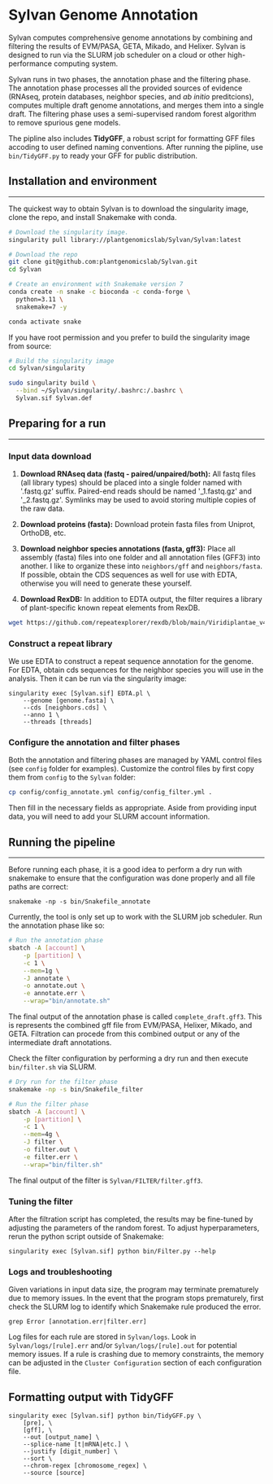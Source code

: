 # Sylvan Genome Annotation

Sylvan computes comprehensive genome annotations by combining and filtering the results of EVM/PASA, GETA, Mikado, and Helixer. 
Sylvan is designed to run via the SLURM job scheduler on a cloud or other high-performance computing system.

Sylvan runs in two phases, the annotation phase and the filtering phase. 
The annotation phase processes all the provided sources of evidence (RNAseq, protein databases, neighbor species, and *ab initio* preditcions), computes multiple draft genome annotations, and merges them into a single draft. 
The filtering phase uses a semi-supervised random forest algorithm to remove spurious gene models.

The pipline also includes **TidyGFF**, a robust script for formatting GFF files accoding to user defined naming conventions.
After running the pipline, use ```bin/TidyGFF.py``` to ready your GFF for public distribution.

## Installation and environment
---------------
The quickest way to obtain Sylvan is to download the singularity image, clone the repo, and install Snakemake with conda.
```bash
# Download the singularity image.
singularity pull library://plantgenomicslab/Sylvan/Sylvan:latest

# Download the repo
git clone git@github.com:plantgenomicslab/Sylvan.git
cd Sylvan

# Create an environment with Snakemake version 7
conda create -n snake -c bioconda -c conda-forge \
  python=3.11 \
  snakemake=7 -y

conda activate snake
```
If you have root permission and you prefer to build the singularity image from source:
```bash
# Build the singularity image
cd Sylvan/singularity

sudo singularity build \
  --bind ~/Sylvan/singularity/.bashrc:/.bashrc \
  Sylvan.sif Sylvan.def
```

## Preparing for a run
-----------------

### Input data download
1. **Download RNAseq data (fastq - paired/unpaired/both):** 
All fastq files (all library types) should be placed into a single folder named with '.fastq.gz' suffix. Paired-end reads should be named '_1.fastq.gz' and '_2.fastq.gz'. Symlinks may be used to avoid storing multiple copies of the raw data. 

2. **Download proteins (fasta):**
Download protein fasta files from Uniprot, OrthoDB, etc.

3. **Download neighbor species annotations (fasta, gff3):** 
Place all assembly (fasta) files into one folder and all annotation files (GFF3) into another. I like to organize these into ```neighbors/gff``` and ```neighbors/fasta```. If possible, obtain the CDS sequences as well for use with EDTA, otherwise you will need to generate these yourself.

4. **Download RexDB:**
In addition to EDTA output, the filter requires a library of plant-specific known repeat elements from RexDB.
```bash
wget https://github.com/repeatexplorer/rexdb/blob/main/Viridiplantae_v4.0.fasta
```

### Construct a repeat library

We use EDTA to construct a repeat sequence annotation for the genome. For EDTA, obtain cds sequences for the neighbor species you will use in the analysis. Then it can be run via the singularity image:
```
singularity exec [Sylvan.sif] EDTA.pl \
	--genome [genome.fasta] \
	--cds [neighbors.cds] \
	--anno 1 \
	--threads [threads]
```

### Configure the annotation and filter phases
Both the annotation and filtering phases are managed by YAML control files (see ```config``` folder for examples). Customize the control files by first copy them from ```config``` to the ```Sylvan``` folder:
```bash
cp config/config_annotate.yml config/config_filter.yml .
```
Then fill in the necessary fields as appropriate. Aside from providing input data, you will need to add your SLURM account information.


## Running the pipeline
-----------------
Before running each phase, it is a good idea to perform a dry run with snakemake to ensure that the configuration was done properly and all file paths are correct:
```
snakemake -np -s bin/Snakefile_annotate
```

Currently, the tool is only set up to work with the SLURM job scheduler. Run the annotation phase like so:
```bash
# Run the annotation phase
sbatch -A [account] \
    -p [partition] \
    -c 1 \
    --mem=1g \
    -J annotate \
    -o annotate.out \
    -e annotate.err \
    --wrap="bin/annotate.sh"
```
The final output of the annotation phase is called ```complete_draft.gff3```. This is represents the combined gff file from EVM/PASA, Helixer, Mikado, and GETA. Filtration can procede from this combined output or any of the intermediate draft annotations.

Check the filter configuration by performing a dry run and then execute ```bin/filter.sh``` via SLURM.

```bash
# Dry run for the filter phase
snakemake -np -s bin/Snakefile_filter

# Run the filter phase
sbatch -A [account] \
    -p [partition] \
    -c 1 \
    --mem=4g \
    -J filter \
    -o filter.out \
    -e filter.err \
    --wrap="bin/filter.sh"
```

The final output of the filter is ```Sylvan/FILTER/filter.gff3```.

### Tuning the filter
After the filtration script has completed, the results may be fine-tuned by adjusting the parameters of the random forest. 
To adjust hyperparameters, rerun the python script outside of Snakemake:
```
singularity exec [Sylvan.sif] python bin/Filter.py --help
``` 

### Logs and troubleshooting 

Given variations in input data size, the program may terminate prematurely due to memory issues. In the event that the program stops prematurely, first check the SLURM log to identify which Snakemake rule produced the error.
```
grep Error [annotation.err|filter.err]
```
Log files for each rule are stored in ```Sylvan/logs```. Look in ```Sylvan/logs/[rule].err``` and/or ```Sylvan/logs/[rule].out``` for potential memory issues. If a rule is crashing due to memory constraints, the memory can be adjusted in the  ```Cluster Configuration``` section of each configuration file.

## Formatting output with TidyGFF

```
singularity exec [Sylvan.sif] python bin/TidyGFF.py \
    [pre], \
    [gff], \
    --out [output_name] \
    --splice-name [t|mRNA|etc.] \
    --justify [digit_number] \
    --sort \
    --chrom-regex [chromosome_regex] \
    --source [source]
```
